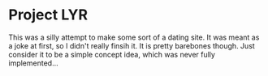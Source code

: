 # Project LYR

This was a silly attempt to make some sort of a dating site. It was meant as a joke at first, so I didn't really finsih it.
It is pretty barebones though. Just consider it to be a simple concept idea, which was never fully implemented...
